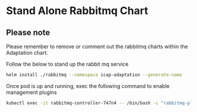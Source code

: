 # Stand Alone Rabbitmq Chart

## Please note

Please remember to remove or comment out the rabbitmq charts within the Adaptation chart.

Follow the below to stand up the rabbit mq service

```bash
helm install ./rabbitmq --namespace icap-adaptation --generate-name
```

Once pod is up and running, exec the following command to enable management plugins

```bash
kubectl exec -it rabbitmq-controller-747n4 -- /bin/bash -c "rabbitmq-plugins enable rabbitmq_management"
```

